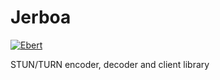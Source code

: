 # Jerboa

[![Ebert](https://ebertapp.io/github/esl/jerboa.svg)](https://ebertapp.io/github/esl/jerboa)

STUN/TURN encoder, decoder and client library

